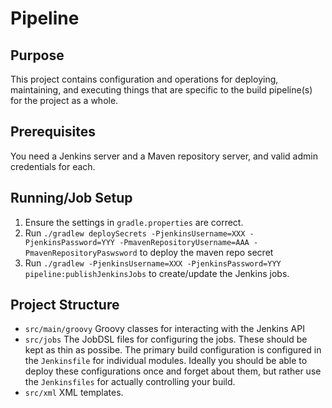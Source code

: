 Pipeline
========

Purpose
-------

This project contains configuration and operations for deploying, maintaining, and executing things that are specific
to the build pipeline(s) for the project as a whole.

Prerequisites
-------------

You need a Jenkins server and a Maven repository server, and valid admin credentials for each.


Running/Job Setup
-----------------

 1. Ensure the settings in `gradle.properties` are correct.
 2. Run `./gradlew deploySecrets -PjenkinsUsername=XXX -PjenkinsPassword=YYY
  -PmavenRepositoryUsername=AAA -PmavenRepositoryPaswsword` to deploy the maven repo secret
 3. Run `./gradlew -PjenkinsUsername=XXX -PjenkinsPassword=YYY pipeline:publishJenkinsJobs` to create/update the Jenkins jobs.
 
Project Structure
-----------------

 * `src/main/groovy`  Groovy classes for interacting with the Jenkins API
 * `src/jobs` The JobDSL files for configuring the jobs. These should be kept as thin as possibe. The primary build
   configuration is configured in the `Jenkinsfile` for individual modules. Ideally you should be able to deploy these
   configurations once and forget about them, but rather use the `Jenkinsfiles` for actually controlling your build. 
 * `src/xml` XML templates.  
 
 
 

 